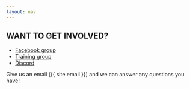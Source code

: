 ```yaml
---
layout: nav
---
```


## WANT TO GET INVOLVED?

* [Facebook group](https://www.facebook.com/groups/454114112027992/)
* [Training group](https://vjudge.net/group/monashicpc)
* [Discord](https://discord.gg/KC9hJRN)

Give us an email ({{ site.email }}) and we can answer any questions you have!
